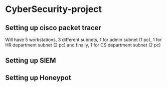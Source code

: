 # CyberSecurity-project

## Setting up cisco packet tracer
Will have 5 workstations, 3 different subnets, 1 for admin subnet (1 pc), 1 for HR department subnet (2 pc) and finally, 1 for CS department subnet (2 pc)


## Setting up SIEM

## Setting up Honeypot
